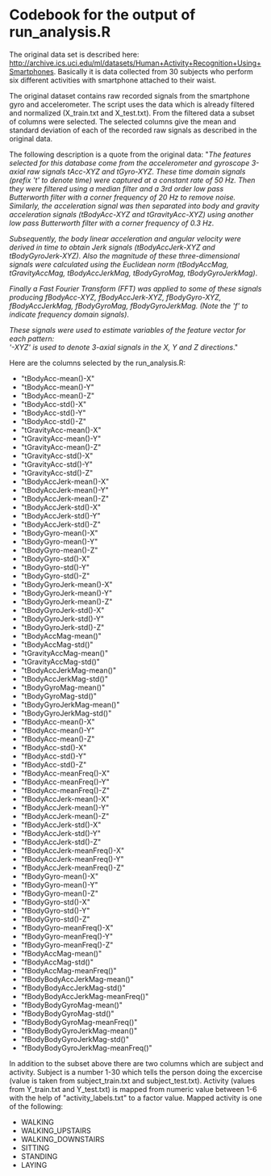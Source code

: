 # Codebook for the output of run_analysis.R

The original data set is described here: http://archive.ics.uci.edu/ml/datasets/Human+Activity+Recognition+Using+Smartphones.
Basically it is data collected from 30 subjects who perform six different activities with smartphone attached to their waist.

The original dataset contains raw recorded signals from the smartphone gyro and accelerometer. The script uses the data
which is already filtered and normalized (X_train.txt and X_test.txt). From the filtered data a subset of columns were
selected. The selected columns give the mean and standard deviation of each of the recorded raw signals as described in the
original data. 

The following description is a quote from the original data:
"*The features selected for this database come from the accelerometer and gyroscope 3-axial raw signals tAcc-XYZ and tGyro-XYZ. These time domain signals (prefix 't' to denote time) were captured at a constant rate of 50 Hz. Then they were filtered using a median filter and a 3rd order low pass Butterworth filter with a corner frequency of 20 Hz to remove noise. Similarly, the acceleration signal was then separated into body and gravity acceleration signals (tBodyAcc-XYZ and tGravityAcc-XYZ) using another low pass Butterworth filter with a corner frequency of 0.3 Hz*. 

*Subsequently, the body linear acceleration and angular velocity were derived in time to obtain Jerk signals (tBodyAccJerk-XYZ and tBodyGyroJerk-XYZ). Also the magnitude of these three-dimensional signals were calculated using the Euclidean norm (tBodyAccMag, tGravityAccMag, tBodyAccJerkMag, tBodyGyroMag, tBodyGyroJerkMag)*. 

*Finally a Fast Fourier Transform (FFT) was applied to some of these signals producing fBodyAcc-XYZ, fBodyAccJerk-XYZ, fBodyGyro-XYZ, fBodyAccJerkMag, fBodyGyroMag, fBodyGyroJerkMag. (Note the 'f' to indicate frequency domain signals)*. 

*These signals were used to estimate variables of the feature vector for each pattern:  
'-XYZ' is used to denote 3-axial signals in the X, Y and Z directions*."

Here are the columns selected by the run_analysis.R:
- "tBodyAcc-mean()-X"
- "tBodyAcc-mean()-Y"
- "tBodyAcc-mean()-Z"
- "tBodyAcc-std()-X"
- "tBodyAcc-std()-Y"
- "tBodyAcc-std()-Z"
- "tGravityAcc-mean()-X"
- "tGravityAcc-mean()-Y"           
- "tGravityAcc-mean()-Z"
- "tGravityAcc-std()-X"
- "tGravityAcc-std()-Y"
- "tGravityAcc-std()-Z"
- "tBodyAccJerk-mean()-X"
- "tBodyAccJerk-mean()-Y"
- "tBodyAccJerk-mean()-Z"
- "tBodyAccJerk-std()-X"           
- "tBodyAccJerk-std()-Y"
- "tBodyAccJerk-std()-Z"
- "tBodyGyro-mean()-X"
- "tBodyGyro-mean()-Y"             
- "tBodyGyro-mean()-Z"
- "tBodyGyro-std()-X"
- "tBodyGyro-std()-Y"
- "tBodyGyro-std()-Z"              
- "tBodyGyroJerk-mean()-X"
- "tBodyGyroJerk-mean()-Y"
- "tBodyGyroJerk-mean()-Z"
- "tBodyGyroJerk-std()-X"          
- "tBodyGyroJerk-std()-Y"
- "tBodyGyroJerk-std()-Z"
- "tBodyAccMag-mean()"
- "tBodyAccMag-std()"              
- "tGravityAccMag-mean()"
- "tGravityAccMag-std()"
- "tBodyAccJerkMag-mean()"
- "tBodyAccJerkMag-std()"          
- "tBodyGyroMag-mean()"
- "tBodyGyroMag-std()"
- "tBodyGyroJerkMag-mean()"
- "tBodyGyroJerkMag-std()"  
- "fBodyAcc-mean()-X"
- "fBodyAcc-mean()-Y"
- "fBodyAcc-mean()-Z"
- "fBodyAcc-std()-X"               
- "fBodyAcc-std()-Y"
- "fBodyAcc-std()-Z"
- "fBodyAcc-meanFreq()-X"
- "fBodyAcc-meanFreq()-Y"          
- "fBodyAcc-meanFreq()-Z"
- "fBodyAccJerk-mean()-X"
- "fBodyAccJerk-mean()-Y"
- "fBodyAccJerk-mean()-Z"
- "fBodyAccJerk-std()-X"
- "fBodyAccJerk-std()-Y"
- "fBodyAccJerk-std()-Z"
- "fBodyAccJerk-meanFreq()-X"      
- "fBodyAccJerk-meanFreq()-Y"
- "fBodyAccJerk-meanFreq()-Z"
- "fBodyGyro-mean()-X"
- "fBodyGyro-mean()-Y"
- "fBodyGyro-mean()-Z"
- "fBodyGyro-std()-X"
- "fBodyGyro-std()-Y"
- "fBodyGyro-std()-Z"
- "fBodyGyro-meanFreq()-X"
- "fBodyGyro-meanFreq()-Y"
- "fBodyGyro-meanFreq()-Z"
- "fBodyAccMag-mean()"
- "fBodyAccMag-std()"
- "fBodyAccMag-meanFreq()"
- "fBodyBodyAccJerkMag-mean()"
- "fBodyBodyAccJerkMag-std()"      
- "fBodyBodyAccJerkMag-meanFreq()"
- "fBodyBodyGyroMag-mean()"
- "fBodyBodyGyroMag-std()"
- "fBodyBodyGyroMag-meanFreq()"    
- "fBodyBodyGyroJerkMag-mean()"
- "fBodyBodyGyroJerkMag-std()"
- "fBodyBodyGyroJerkMag-meanFreq()"

In addition to the subset above there are two columns which are subject and activity. Subject is a number 1-30 
which tells the person doing the excercise (value is taken from subject_train.txt and subject_test.txt). Activity (values from
Y_train.txt and Y_test.txt) is mapped from numeric value between 1-6 with the help of "activity_labels.txt" to a factor value.
Mapped activity is one of the following:
- WALKING
- WALKING_UPSTAIRS
- WALKING_DOWNSTAIRS
- SITTING
- STANDING
- LAYING
